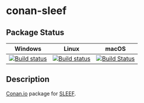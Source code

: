 # conan-sleef

## Package Status

| Windows | Linux | macOS |
|:-------:|:-----:|:-----:|
|[![Build status](https://ci.appveyor.com/api/projects/status/k8wvqbvgdbw3a1hr/branch/testing%2F3.5.1?svg=true)](https://ci.appveyor.com/project/SpaceIm/conan-sleef)|[![Build status](https://github.com/SpaceIm/conan-sleef/workflows/.github/workflows/conan.yml/badge.svg?branch=testing%2F3.5.1)](https://github.com/SpaceIm/conan-sleef/actions?query=branch%3Atesting%2F3.5.1)|[![Build Status](https://travis-ci.com/SpaceIm/conan-sleef.svg?branch=testing%2F3.5.1)](https://travis-ci.com/SpaceIm/conan-sleef)|

## Description

[Conan.io](https://conan.io) package for [SLEEF](https://sleef.org).
